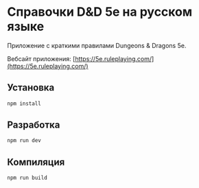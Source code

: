# Справочки D&D 5e на русском языке

Приложение с краткими правилами Dungeons & Dragons 5e. 

Вебсайт приложения: [https://5e.ruleplaying.com/](https://5e.ruleplaying.com/)

## Установка

```bash
npm install
```

## Разработка

```bash
npm run dev
```

## Компиляция

```bash
npm run build
```